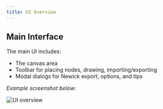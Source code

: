 ```yaml
---
title: UI Overview
---
```


## Main Interface

The main UI includes:

- The canvas area
- Toolbar for placing nodes, drawing, importing/exporting
- Modal dialogs for Newick export, options, and tips

_Example screenshot below:_

![UI overview](/img/ui-overview.png)
